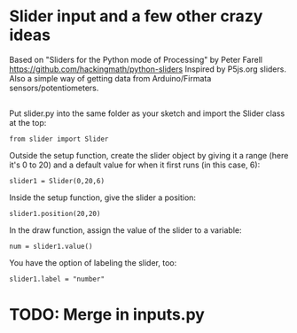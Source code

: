 # Slider input and a few other crazy ideas
Based on "Sliders for the Python mode of Processing" by Peter Farell https://github.com/hackingmath/python-sliders
Inspired by P5js.org sliders.
Also a simple way of getting data from Arduino/Firmata sensors/potentiometers.

##  
Put slider.py into the same folder as your sketch and import the Slider class at the top:</p>
<code>from slider import Slider</code>
<p>Outside the setup function, create the slider object by giving it a range (here it's 0 to 20) and a default value for when it first runs (in this case, 6):</p>
<code>slider1 = Slider(0,20,6)</code>
<p>Inside the setup function, give the slider a position:</p>
<code>slider1.position(20,20)</code>
<p>In the draw function, assign the value of the slider to a variable:</p>
<code>num = slider1.value()</code>
<p>You have the option of labeling the slider, too:</p>
<code>slider1.label = "number"</code>

# TODO: Merge in inputs.py
